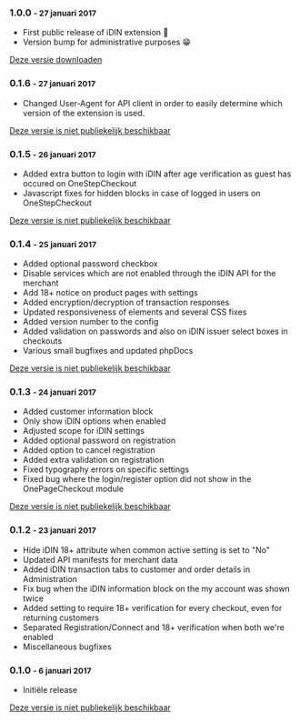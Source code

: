 ### 1.0.0 <small> - 27 januari 2017</small>
* First public release of iDIN extension :tada:
* Version bump for administrative purposes :grin:

[Deze versie downloaden](http://docs.epartment.nl/idin/releases/CMGroep_Idin-1.0.0.tgz)

### 0.1.6 <small> - 27 januari 2017</small>
* Changed User-Agent for API client in order to easily determine which version of the extension is used.

[Deze versie is niet publiekelijk beschikbaar](#)

### 0.1.5 <small> - 26 januari 2017</small>
* Added extra button to login with iDIN after age verification as guest has occured on OneStepCheckout
* Javascript fixes for hidden blocks in case of logged in users on OneStepCheckout

[Deze versie is niet publiekelijk beschikbaar](#)

### 0.1.4 <small> - 25 januari 2017</small>
* Added optional password checkbox
* Disable services which are not enabled through the iDIN API for the merchant
* Add 18+ notice on product pages with settings
* Added encryption/decryption of transaction responses
* Updated responsiveness of elements and several CSS fixes
* Added version number to the config
* Added validation on passwords and also on iDIN issuer select boxes in checkouts
* Various small bugfixes and updated phpDocs

[Deze versie is niet publiekelijk beschikbaar](#)

### 0.1.3 <small> - 24 januari 2017</small>
* Added customer information block
* Only show iDIN options when enabled
* Adjusted scope for iDIN settings
* Added optional password on registration
* Added option to cancel registration
* Added extra validation on registration
* Fixed typography errors on specific settings
* Fixed bug where the login/register option did not show in the OnePageCheckout module

[Deze versie is niet publiekelijk beschikbaar](#)

### 0.1.2 <small> - 23 januari 2017</small>
* Hide iDIN 18+ attribute when common active setting is set to "No"
* Updated API manifests for merchant data
* Added iDIN transaction tabs to customer and order details in Administration
* Fix bug when the iDIN information block on the my account was shown twice
* Added setting to require 18+ verification for every checkout, even for returning customers
* Separated Registration/Connect and 18+ verification when both we're enabled
* Miscellaneous bugfixes

### 0.1.0 <small> - 6 januari 2017</small>

* Initiële release

[Deze versie is niet publiekelijk beschikbaar](#)